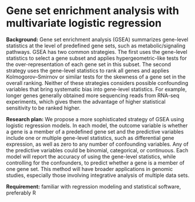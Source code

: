 # Gene set enrichment analysis with multivariate logistic regression

**Background:** Gene set enrichment analysis (GSEA) summarizes gene-level statistics at the level of predefined gene sets, such as metabolic/signaling pathways. GSEA has two common strategies. The first uses the gene-level statistics to select a gene subset and applies hypergeometric-like tests for the over-representation of each gene set in this subset. The second strategy uses the gene-level statistics to rank all genes and applies Kolmogorov–Smirnov or similar tests for the skewness of a gene set in the overall ranking. Neither of these strategies considers possible confounding variables that bring systematic bias into gene-level statistics.  For example, longer genes generally obtained more sequencing reads from RNA-seq experiments, which gives them the advantage of higher statistical sensitivity to be ranked higher. 

**Research plan:** We propose a more sophisticated strategy of GSEA using logistic regression models. In each model, the outcome variable is whether a gene is a member of a predefined gene set and the predictive variables include one or multiple gene-level statistics, such as differential gene expression, as well as zero to any number of confounding variables. Any of the predictive variables could be binomial, categorical, or continuous. Each model will report the accuracy of using the gene-level statistics, while controlling for the confounders, to predict whether a gene is a member of one gene set. This method will have broader applications in genomic studies, especially those involving integrative analysis of multiple data sets.

**Requirement:** familiar with regression modeling and statistical software, preferably R
